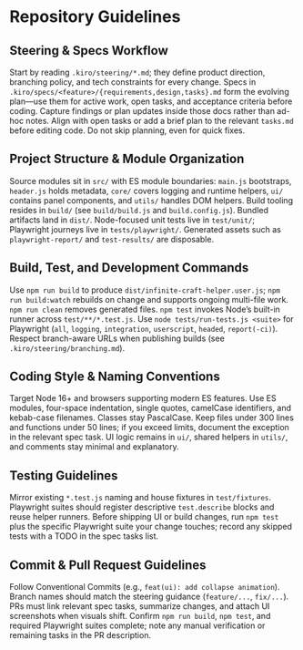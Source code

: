 # Repository Guidelines

## Steering & Specs Workflow
Start by reading `.kiro/steering/*.md`; they define product direction, branching policy, and tech constraints for every change. Specs in `.kiro/specs/<feature>/{requirements,design,tasks}.md` form the evolving plan—use them for active work, open tasks, and acceptance criteria before coding. Capture findings or plan updates inside those docs rather than ad-hoc notes. Align with open tasks or add a brief plan to the relevant `tasks.md` before editing code. Do not skip planning, even for quick fixes.

## Project Structure & Module Organization
Source modules sit in `src/` with ES module boundaries: `main.js` bootstraps, `header.js` holds metadata, `core/` covers logging and runtime helpers, `ui/` contains panel components, and `utils/` handles DOM helpers. Build tooling resides in `build/` (see `build/build.js` and `build.config.js`). Bundled artifacts land in `dist/`. Node-focused unit tests live in `test/unit/`; Playwright journeys live in `tests/playwright/`. Generated assets such as `playwright-report/` and `test-results/` are disposable.

## Build, Test, and Development Commands
Use `npm run build` to produce `dist/infinite-craft-helper.user.js`; `npm run build:watch` rebuilds on change and supports ongoing multi-file work. `npm run clean` removes generated files. `npm test` invokes Node’s built-in runner across `test/**/*.test.js`. Use `node tests/run-tests.js <suite>` for Playwright (`all`, `logging`, `integration`, `userscript`, `headed`, `report(-ci)`). Respect branch-aware URLs when publishing builds (see `.kiro/steering/branching.md`).

## Coding Style & Naming Conventions
Target Node 16+ and browsers supporting modern ES features. Use ES modules, four-space indentation, single quotes, camelCase identifiers, and kebab-case filenames. Classes stay PascalCase. Keep files under 300 lines and functions under 50 lines; if you exceed limits, document the exception in the relevant spec task. UI logic remains in `ui/`, shared helpers in `utils/`, and comments stay minimal and explanatory.

## Testing Guidelines
Mirror existing `*.test.js` naming and house fixtures in `test/fixtures`. Playwright suites should register descriptive `test.describe` blocks and reuse helper runners. Before shipping UI or build changes, run `npm test` plus the specific Playwright suite your change touches; record any skipped tests with a TODO in the spec tasks list.

## Commit & Pull Request Guidelines
Follow Conventional Commits (e.g., `feat(ui): add collapse animation`). Branch names should match the steering guidance (`feature/...`, `fix/...`). PRs must link relevant spec tasks, summarize changes, and attach UI screenshots when visuals shift. Confirm `npm run build`, `npm test`, and required Playwright suites complete; note any manual verification or remaining tasks in the PR description.
